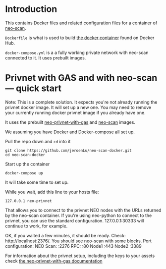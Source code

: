 # Introduction

This contains Docker files and related configuration files for a container of [neo-scan](https://github.com/CityOfZion/neo-scan).

`Dockerfile` is what is used to build [the docker container](https://hub.docker.com/r/slipoh/neo-scan/) found on Docker Hub.

`docker-compose.yml` is a a fully working private network with neo-scan connected to it. It uses prebuilt images.

# Privnet with GAS and with neo-scan — quick start

Note: This is a complete solution. It expects you're not already running the privnet docker image. It will set up a new one. You may need to remove your currently running docker privnet image if you already have one.

It uses the prebuilt [neo-privnet-with-gas](https://hub.docker.com/r/metachris/neo-privnet-with-gas/]) and [neo-scan](https://hub.docker.com/r/slipoh/neo-scan/) images.

We assuming you have Docker and Docker-compose all set up.

Pull the repo down and `cd` into it
```
git clone https://github.com/jeroenLu/neo-scan-docker.git
cd neo-scan-docker
```

Start up the container
```
docker-compose up
```

It will take some time to set up.

While you wait, add this line to your hosts file:
```
127.0.0.1 neo-privnet
```

That allows you to connect to the privnet NEO nodes with the URLs returned by the neo-scan container. If you're using neo-python to connect to the privnet, you can use the standard configuration. 127.0.0.1:30333 will continue to work, for example.

OK, if you waited a few minutes, it should be ready. Check: http://localhost:2376/. You should see neo-scan with some blocks.
Port configuration: 
NEO Scan: 	:2276
RPC:		:80
Node1		:443
Node2		:3389


For information about the privnet setup, including the keys to your assets check [the neo-privnet-with-gas documentation](https://hub.docker.com/r/cityofzion/neo-privatenet)
